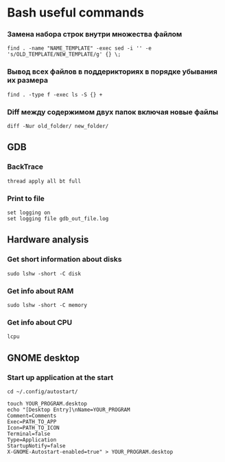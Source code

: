 # Bash useful commands
### Замена набора строк внутри множества файлом
```
find . -name "NAME_TEMPLATE" -exec sed -i '' -e 's/OLD_TEMPLATE/NEW_TEMPLATE/g' {} \;
```

### Вывод всех файлов в поддерикториях в порядке убывания их размера
```
find . -type f -exec ls -S {} +
```

### Diff между содержимом двух папок включая новые файлы
```
diff -Nur old_folder/ new_folder/
```

## GDB
### BackTrace
```
thread apply all bt full
```

### Print to file
```
set logging on
set logging file gdb_out_file.log
```

## Hardware analysis
### Get short information about disks
```
sudo lshw -short -C disk
```
### Get info about RAM
```
sudo lshw -short -C memory
```

### Get info about CPU
```
lcpu
```

## GNOME desktop
### Start up application at the start
```
cd ~/.config/autostart/

touch YOUR_PROGRAM.desktop
echo "[Desktop Entry]\nName=YOUR_PROGRAM
Comment=Comments
Exec=PATH_TO_APP
Icon=PATH_TO_ICON
Terminal=false
Type=Application
StartupNotify=false
X-GNOME-Autostart-enabled=true" > YOUR_PROGRAM.desktop
```
